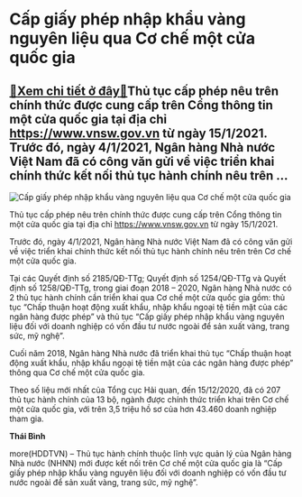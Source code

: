 Cấp giấy phép nhập khẩu vàng nguyên liệu qua Cơ chế một cửa quốc gia
====================================================================

[:gift:Xem chi tiết ở đây:gift:](https://hddtvn.com/cap-giay-phep-nhap-khau-vang-nguyen-lieu-qua-co-che-mot-cua-quoc-gia/)Thủ tục cấp phép nêu trên chính thức được cung cấp trên Cổng thông tin một cửa quốc gia tại địa chỉ https://www.vnsw.gov.vn từ ngày 15/1/2021. Trước đó, ngày 4/1/2021, Ngân hàng Nhà nước Việt Nam đã có công văn gửi về việc triển khai chính thức kết nối thủ tục hành chính nêu trên …
------------------------------------------------------------------------------------------------------------------------------------------------------------------------------------------------------------------------------------------------------------------------------------------





![Cấp giấy phép nhập khẩu vàng nguyên liệu qua Cơ chế một cửa quốc gia](https://hddtvn.com/wp-content/uploads/2021/01/4428_Untitled.png "Cấp giấy phép nhập khẩu vàng nguyên liệu qua Cơ chế một cửa quốc gia")



Thủ tục cấp phép nêu trên chính thức được cung cấp trên Cổng thông tin một cửa quốc gia tại địa chỉ https://www.vnsw.gov.vn từ ngày 15/1/2021.


Trước đó, ngày 4/1/2021, Ngân hàng Nhà nước Việt Nam đã có công văn gửi về việc triển khai chính thức kết nối thủ tục hành chính nêu trên trên Cơ chế một cửa quốc gia.


Tại các Quyết định số 2185/QĐ-TTg; Quyết định số 1254/QĐ-TTg và Quyết định số 1258/QĐ-TTg, trong giai đoạn 2018 – 2020, Ngân hàng Nhà nước có 2 thủ tục hành chính cần triển khai qua Cơ chế một cửa quốc gia gồm: thủ tục “Chấp thuận hoạt động xuất khẩu, nhập khẩu ngoại tệ tiền mặt của các ngân hàng được phép” và thủ tục “Cấp giấy phép nhập khẩu vàng nguyên liệu đối với doanh nghiệp có vốn đầu tư nước ngoài để sản xuất vàng, trang sức, mỹ nghệ”.


Cuối năm 2018, Ngân hàng Nhà nước đã triển khai thủ tục “Chấp thuận hoạt động xuất khẩu, nhập khẩu ngoại tệ tiền mặt của các ngân hàng được phép” thông qua Cơ chế một cửa quốc gia.


Theo số liệu mới nhất của Tổng cục Hải quan, đến 15/12/2020, đã có 207 thủ tục hành chính của 13 bộ, ngành được chính thức triển khai trên Cơ chế một cửa quốc gia, với trên 3,5 triệu hồ sơ của hơn 43.460 doanh nghiệp tham gia.




**Thái Bình**



more(HDDTVN) – Thủ tục hành chính thuộc lĩnh vực quản lý của Ngân hàng Nhà nước (NHNN) mới được kết nối trên Cơ chế một cửa quốc gia là “Cấp giấy phép nhập khẩu vàng nguyên liệu đối với doanh nghiệp có vốn đầu tư nước ngoài để sản xuất vàng, trang sức, mỹ nghệ”.


